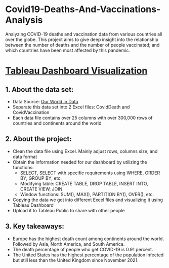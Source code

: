 # Covid19-Deaths-And-Vaccinations-Analysis
Analyzing COVID-19 deaths and vaccination data from various countries all over the globe. This project aims to give deep insight into the relationship between the number of deaths and the number of people vaccinated; and which countries have been most affected by this pandemic.

# [Tableau Dashboard Visualization](https://public.tableau.com/views/Covid19_Analysis_Dashboard_16904832536400/Dashboard1?:language=en-US&:display_count=n&:origin=viz_share_link)

## 1. About the data set:
- Data Source: [Our World in Data](https://ourworldindata.org/covid-deaths)
- Separate this data set into 2 Excel files: CovidDeath and CovidVaccination
- Each data file contains over 25 columns with over 300,000 rows of countries and continents around the world

## 2. About the project:
- Clean the data file using Excel. Mainly adjust rows, columns size, and data format
- Obtain the information needed for our dashboard by utilizing the functions:
  +  SELECT, SELECT with specific requirements using WHERE, ORDER BY, GROUP BY, etc.
  +  Modifying table: CREATE TABLE, DROP TABLE, INSERT INTO, CREATE VIEW, JOIN
  +  Window functions: SUM(), MAX(), PARTITION BY(), OVER(), etc.
- Copying the data we got into different Excel files and visualizing it using Tableau Dashboard
- Upload it to Tableau Public to share with other people

## 3. Key takeaways:
- Europe has the highest death count among continents around the world. Followed by Asia, North America, and South America.
- The death percentage of people who get COVID-19 is 0.91 percent.
- The United States has the highest percentage of the population infected but still less than the United Kingdom since November 2021.

